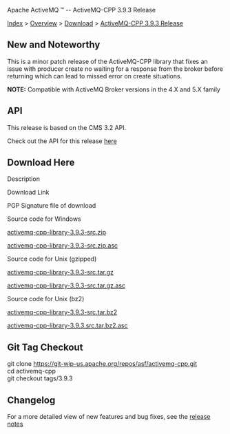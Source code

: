 Apache ActiveMQ ™ -- ActiveMQ-CPP 3.9.3 Release 

[Index](index.html) > [Overview](overview.md) > [Download](OverviewOverview/Overview/download.md) > [ActiveMQ-CPP 3.9.3 Release](Index/Overview/DownloadIndex/Overview/Download/Index/Overview/Download/activemq-cpp-393-release.md)

New and Noteworthy
------------------

This is a minor patch release of the ActiveMQ-CPP library that fixes an issue with producer create no waiting for a response from the broker before returning which can lead to missed error on create situations.

**NOTE:** Compatible with ActiveMQ Broker versions in the 4.X and 5.X family

API
---

This release is based on the CMS 3.2 API.

Check out the API for this release [here](http://activemq.apache.org/cms/api_docs/activemqcpp-3.9.0/html)

Download Here
-------------

Description

Download Link

PGP Signature file of download

Source code for Windows

[activemq-cpp-library-3.9.3-src.zip](http://www.apache.org/dyn/closer.lua/activemq/activemq-cpp/3.9.3/activemq-cpp-library-3.9.3-src.zip)

[activemq-cpp-library-3.9.3-src.zip.asc](http://www.apache.org/dist/activemq/activemq-cpp/3.9.3/activemq-cpp-library-3.9.3-src.zip.asc)

Source code for Unix (gzipped)

[activemq-cpp-library-3.9.3-src.tar.gz](http://www.apache.org/dyn/closer.lua/activemq/activemq-cpp/3.9.3/activemq-cpp-library-3.9.3-src.tar.gz)

[activemq-cpp-library-3.9.3-src.tar.gz.asc](http://www.apache.org/dist/activemq/activemq-cpp/3.9.3/activemq-cpp-library-3.9.3-src.tar.gz.asc)

Source code for Unix (bz2)

[activemq-cpp-library-3.9.3-src.tar.bz2](http://www.apache.org/dyn/closer.lua/activemq/activemq-cpp/3.9.3/activemq-cpp-library-3.9.3-src.tar.bz2)

[activemq-cpp-library-3.9.3.src.tar.bz2.asc](http://www.apache.org/dist/activemq/activemq-cpp/3.9.3/activemq-cpp-library-3.9.3-src.tar.bz2.asc)

Git Tag Checkout
----------------

git clone [https://git-wip-us.apache.org/repos/asf/activemq-cpp.git  
](https://git-wip-us.apache.org/repos/asf/activemq-cpp.git)cd activemq-cpp  
git checkout tags/3.9.3

Changelog
---------

For a more detailed view of new features and bug fixes, see the [release notes](https://issues.apache.org/jira/secure/ReleaseNote.jspa?projectId=12311207&version=12334845)


